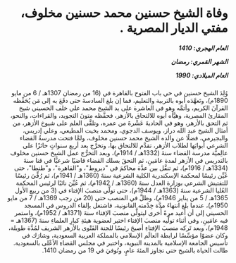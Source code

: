 <h1 dir="rtl">وفاة الشيخ حسنين محمد حسنين مخلوف، مفتي الديار المصرية .</h1>

<h5 dir="rtl">العام الهجري:  1410

الشهر القمري: رمضان

العام الميلادي: 1990</h5>

<p dir="rtl">وُلِدَ الشيخ حسنين في حي باب الفتوح بالقاهرة في (16 من رمضان 1307هـ / 6 من مايو 1890م)، وتَعهَّدَه أبوه بالتربية والتعليم، فما إن بلغ السادسةَ حتى دفَعَ به إلى مَن يُحَفِّظه القرآنَ الكريم، وأتمَّه وهو في العاشرة على يد الشيخ محمد علي خلف الحسيني شيخ المقارئ المصرية، وهيَّأه أبوه للالتحاق بالأزهر، فحفَّظه متونَ التجويد، والقراءات، والنحو، ثم التحق بالأزهر، وهو في الحاديةَ عَشْرةَ من عمره، وتلقَّى العلم على شيوخ الأزهر، من أمثال الشيخ عبد الله دراز، ويوسف الدجوي، ومحمد بخيت المطيعي، وعلي إدريس، والبجيرمي، فضلًا عن والده الشيخ محمد حسنين مخلوف، ولمَّا فتحت مدرسةُ القضاء الشرعي أبوابَها لطلاب الأزهر، تقدَّم للالتحاق بها، وتخرَّج بعد أربع سنواتٍ حائزًا على عالِميَّة مدرسة القضاء سنةَ (1332هـ / 1914م)، وبعد التخرُّج عمل الشيخ حسنين مخلوف بالتدريس في الأزهر لمدة عامَينِ، ثم التحقَ بسلك القضاء قاضيًا شرعيًّا في قنا سنةَ (1334هـ / 1916م)، ثم تنقَّل بين عدَّة محاكمَ في "ديروط"، و"القاهرة"، و"طنطا"، حتى عُيِّن رئيسًا لمحكمة الإسكندرية الكلية الشرعية سنةَ (1360هـ / 1941م)، ثم رُقِّيَ رئيسًا للتفتيش الشرعي بوزارة العدل سنةَ (1360هـ / 1942م)، ثم عُيِّنَ نائبًا لرئيس المحكمة العُليا الشرعية سنةَ (1363هـ / 1944م)، حتى تولَّى منصبَ الإفتاء في (3 من ربيع الأول 1365هـ / 5 من يناير 1946م)، وظلَّ في المنصب حتى (20 من رجب 1369هـ / 7 من مايو 1950م)، عندما بلغ انتهاءَ مدَّة خِدْمته القانونية، فاشتغل بإلقاء الدروس في المسجد الحسيني إلى أن أُعيد مرةً أُخرى ليتولَّى منصبَ الإفتاء سنةَ (1371هـ / 1952م)، واستمر فيه عامَينِ، وفي أثناء تولِّيه منصبَ الإفتاء اختير لعضوية هيئةِ كبارِ العلماءِ سنةَ (1367هـ = 1948م)، وبعد تَركه منصبَ الإفتاءِ أصبحَ رئيسًا للجنة الفَتْوى بالأزهر الشريف لمُدَّة طويلة، وكان عضوًا مؤسِّسًا لرابطة العالَم الإسلامي بالمملكة العربية السعودية، وشارَك في تأسيس الجامعة الإسلامية بالمدينة النبوية، واختير في مجلس القضاءِ الأعْلى بالسعودية.
طالت الحياة بالشيخ حتى تجاوز المئةَ عامٍ، وتُوفيَ في 19 من رمضان 1410.</p></br>

